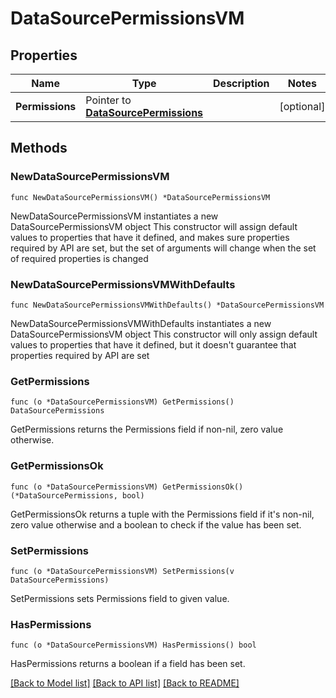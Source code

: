 # DataSourcePermissionsVM

## Properties

Name | Type | Description | Notes
------------ | ------------- | ------------- | -------------
**Permissions** | Pointer to [**DataSourcePermissions**](DataSourcePermissions.md) |  | [optional] 

## Methods

### NewDataSourcePermissionsVM

`func NewDataSourcePermissionsVM() *DataSourcePermissionsVM`

NewDataSourcePermissionsVM instantiates a new DataSourcePermissionsVM object
This constructor will assign default values to properties that have it defined,
and makes sure properties required by API are set, but the set of arguments
will change when the set of required properties is changed

### NewDataSourcePermissionsVMWithDefaults

`func NewDataSourcePermissionsVMWithDefaults() *DataSourcePermissionsVM`

NewDataSourcePermissionsVMWithDefaults instantiates a new DataSourcePermissionsVM object
This constructor will only assign default values to properties that have it defined,
but it doesn't guarantee that properties required by API are set

### GetPermissions

`func (o *DataSourcePermissionsVM) GetPermissions() DataSourcePermissions`

GetPermissions returns the Permissions field if non-nil, zero value otherwise.

### GetPermissionsOk

`func (o *DataSourcePermissionsVM) GetPermissionsOk() (*DataSourcePermissions, bool)`

GetPermissionsOk returns a tuple with the Permissions field if it's non-nil, zero value otherwise
and a boolean to check if the value has been set.

### SetPermissions

`func (o *DataSourcePermissionsVM) SetPermissions(v DataSourcePermissions)`

SetPermissions sets Permissions field to given value.

### HasPermissions

`func (o *DataSourcePermissionsVM) HasPermissions() bool`

HasPermissions returns a boolean if a field has been set.


[[Back to Model list]](../README.md#documentation-for-models) [[Back to API list]](../README.md#documentation-for-api-endpoints) [[Back to README]](../README.md)


